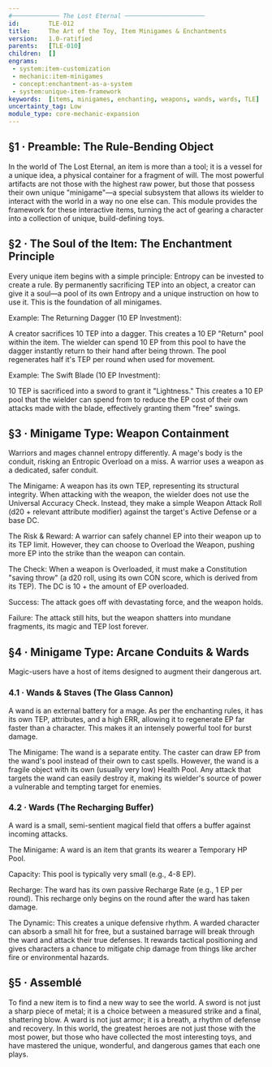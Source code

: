 ```yaml
---
#───────────── The Lost Eternal ──────────────────────
id:        TLE-012
title:     The Art of the Toy, Item Minigames & Enchantments
version:   1.0-ratified
parents:   [TLE-010]
children:  []
engrams:
 - system:item-customization
 - mechanic:item-minigames
 - concept:enchantment-as-a-system
 - system:unique-item-framework
keywords:  [items, minigames, enchanting, weapons, wands, wards, TLE]
uncertainty_tag: Low
module_type: core-mechanic-expansion
---
```

## §1 · Preamble: The Rule-Bending Object
In the world of The Lost Eternal, an item is more than a tool; it is a vessel for a unique idea, a physical container for a fragment of will. The most powerful artifacts are not those with the highest raw power, but those that possess their own unique "minigame"—a special subsystem that allows its wielder to interact with the world in a way no one else can. This module provides the framework for these interactive items, turning the act of gearing a character into a collection of unique, build-defining toys.

## §2 · The Soul of the Item: The Enchantment Principle
Every unique item begins with a simple principle: Entropy can be invested to create a rule. By permanently sacrificing TEP into an object, a creator can give it a soul—a pool of its own Entropy and a unique instruction on how to use it. This is the foundation of all minigames.

Example: The Returning Dagger (10 EP Investment):

A creator sacrifices 10 TEP into a dagger. This creates a 10 EP "Return" pool within the item. The wielder can spend 10 EP from this pool to have the dagger instantly return to their hand after being thrown. The pool regenerates half it's TEP per round when used for movement.

Example: The Swift Blade (10 EP Investment):

10 TEP is sacrificed into a sword to grant it "Lightness." This creates a 10 EP pool that the wielder can spend from to reduce the EP cost of their own attacks made with the blade, effectively granting them "free" swings.

## §3 · Minigame Type: Weapon Containment
Warriors and mages channel entropy differently. A mage's body is the conduit, risking an Entropic Overload on a miss. A warrior uses a weapon as a dedicated, safer conduit.

The Minigame: A weapon has its own TEP, representing its structural integrity. When attacking with the weapon, the wielder does not use the Universal Accuracy Check. Instead, they make a simple Weapon Attack Roll (d20 + relevant attribute modifier) against the target's Active Defense or a base DC.

The Risk & Reward: A warrior can safely channel EP into their weapon up to its TEP limit. However, they can choose to Overload the Weapon, pushing more EP into the strike than the weapon can contain.

The Check: When a weapon is Overloaded, it must make a Constitution "saving throw" (a d20 roll, using its own CON score, which is derived from its TEP). The DC is 10 + the amount of EP overloaded.

Success: The attack goes off with devastating force, and the weapon holds.

Failure: The attack still hits, but the weapon shatters into mundane fragments, its magic and TEP lost forever.

## §4 · Minigame Type: Arcane Conduits & Wards
Magic-users have a host of items designed to augment their dangerous art.

### 4.1 · Wands & Staves (The Glass Cannon)
A wand is an external battery for a mage. As per the enchanting rules, it has its own TEP, attributes, and a high ERR, allowing it to regenerate EP far faster than a character. This makes it an intensely powerful tool for burst damage.

The Minigame: The wand is a separate entity. The caster can draw EP from the wand's pool instead of their own to cast spells. However, the wand is a fragile object with its own (usually very low) Health Pool. Any attack that targets the wand can easily destroy it, making its wielder's source of power a vulnerable and tempting target for enemies.

### 4.2 · Wards (The Recharging Buffer)
A ward is a small, semi-sentient magical field that offers a buffer against incoming attacks.

The Minigame: A ward is an item that grants its wearer a Temporary HP Pool.

Capacity: This pool is typically very small (e.g., 4-8 EP).

Recharge: The ward has its own passive Recharge Rate (e.g., 1 EP per round). This recharge only begins on the round after the ward has taken damage.

The Dynamic: This creates a unique defensive rhythm. A warded character can absorb a small hit for free, but a sustained barrage will break through the ward and attack their true defenses. It rewards tactical positioning and gives characters a chance to mitigate chip damage from things like archer fire or environmental hazards.

## §5 · Assemblé
To find a new item is to find a new way to see the world. A sword is not just a sharp piece of metal; it is a choice between a measured strike and a final, shattering blow. A ward is not just armor; it is a breath, a rhythm of defense and recovery. In this world, the greatest heroes are not just those with the most power, but those who have collected the most interesting toys, and have mastered the unique, wonderful, and dangerous games that each one plays.